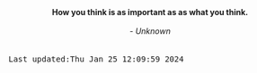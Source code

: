
<div align="center"><b><span>How you think is as important as as what you think.</span></b><br><br><i> - Unknown</i></div>
<br><br><kbd>Last updated:Thu Jan 25 12:09:59 2024</kbd>
